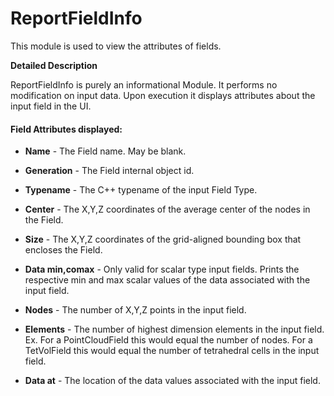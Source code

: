 # ReportFieldInfo

This module is used to view the attributes of fields.

**Detailed Description**

ReportFieldInfo is purely an informational Module. It performs no modification on input data. Upon execution it displays attributes about the input field in the UI.

#### Field Attributes displayed:

  * **Name** - The Field name. May be blank.

  * **Generation** - The Field internal object id.

  * **Typename** - The C++ typename of the input Field Type.

  * **Center** - The X,Y,Z coordinates of the average center of the nodes in the Field.

  * **Size** - The X,Y,Z coordinates of the grid-aligned bounding box that encloses the Field.

  * **Data min,comax** - Only valid for scalar type input fields. Prints the respective min and max scalar values of the data associated with the input field.

  * **Nodes** - The number of X,Y,Z points in the input field.

  * **Elements** - The number of highest dimension elements in the input field. Ex. For a PointCloudField this would equal the number of nodes. For a TetVolField this would equal the number of tetrahedral cells in the input field.

  * **Data at** - The location of the data values associated with the input field.
